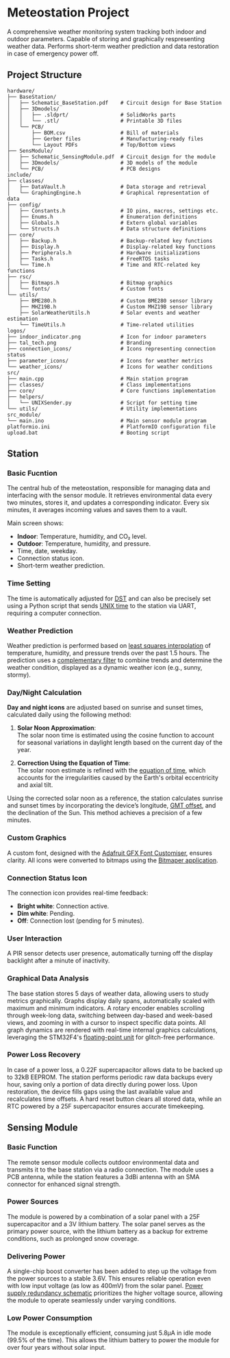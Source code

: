 # Meteostation Project

A comprehensive weather monitoring system tracking both indoor and outdoor parameters. Capable of storing and graphically respresenting weather data. Performs short-term weather prediction and data restoration in case of emergency power off.


## Project Structure

```plaintext
hardware/
├── BaseStation/
│   ├── Schematic_BaseStation.pdf    # Circuit design for Base Station
│   ├── 3Dmodels/
│   │   ├── .sldprt/                 # SolidWorks parts
│   │   └── .stl/                    # Printable 3D files
│   └── PCB/
│       ├── BOM.csv                  # Bill of materials
│       ├── Gerber files             # Manufacturing-ready files
│       └── Layout PDFs              # Top/Bottom views
├── SensModule/
│   ├── Schematic_SensingModule.pdf  # Circuit design for the module
│   ├── 3Dmodels/                    # 3D models of the module
│   └── PCB/                         # PCB designs
include/
├── classes/
│   ├── DataVault.h                  # Data storage and retrieval
│   └── GraphingEngine.h             # Graphical representation of data
├── config/
│   ├── Constants.h                  # IO pins, macros, settings etc.
│   ├── Enums.h                      # Enumeration definitions
│   ├── Globals.h                    # Extern global variables
│   └── Structs.h                    # Data structure definitions
├── core/
│   ├── Backup.h                     # Backup-related key functions
│   ├── Display.h                    # Display-related key functions
│   ├── Peripherals.h                # Hardware initializations
│   ├── Tasks.h                      # FreeRTOS tasks
│   └── Time.h                       # Time and RTC-related key functions
├── rsc/
│   ├── Bitmaps.h                    # Bitmap graphics
│   └── fonts/                       # Custom fonts
└── utils/
    ├── BME280.h                     # Custom BME280 sensor library
    ├── MHZ19B.h                     # Custom MHZ19B sensor library
    ├── SolarWeatherUtils.h          # Solar events and weather estimation
    └── TimeUtils.h                  # Time-related utilities
logos/
├── indoor_indicator.png             # Icon for indoor parameters
├── tal_tech.png                     # Branding
├── connection_icons/                # Icons representing connection status
├── parameter_icons/                 # Icons for weather metrics
└── weather_icons/                   # Icons for weather conditions
src/
├── main.cpp                         # Main station program
├── classes/                         # Class implementations
├── core/                            # Core functions implementation
├── helpers/
│   └── UNIXSender.py                # Script for setting time 
└── utils/                           # Utility implementations
src_module/
└── main.ino                         # Main sensor module program
platformio.ini                       # PlatformIO configuration file
upload.bat                           # Booting script
```


## Station

### **Basic Fucntion**
The central hub of the meteostation, responsible for managing data and interfacing with the sensor module. It retrieves environmental data every two minutes, stores it, and updates a corresponding indicator. Every six minutes, it averages incoming values and saves them to a vault.

Main screen shows:
- **Indoor**: Temperature, humidity, and CO₂ level.
- **Outdoor**: Temperature, humidity, and pressure.
- Time, date, weekday.
- Connection status icon.
- Short-term weather prediction.

### **Time Setting**
The time is automatically adjusted for [DST](https://en.wikipedia.org/wiki/Daylight_saving_time) and can also be precisely set using a Python script that sends [UNIX time](https://en.wikipedia.org/wiki/Unix_time) to the station via UART, requiring a computer connection.

### **Weather Prediction**
Weather prediction is performed based on [least squares interpolation](https://en.wikipedia.org/wiki/Simple_linear_regression) of temperature, humidity, and pressure trends over the past 1.5 hours. The prediction uses a [complementary filter](https://www.sciencedirect.com/topics/computer-science/complementary-filter) to combine trends and determine the weather condition, displayed as a dynamic weather icon (e.g., sunny, stormy).

### **Day/Night Calculation**
**Day and night icons** are adjusted based on sunrise and sunset times, calculated daily using the following method:
1. **Solar Noon Approximation**:  
   The solar noon time is estimated using the cosine function to account for seasonal variations in daylight length based on the current day of the year.

2. **Correction Using the Equation of Time**:  
   The solar noon estimate is refined with the [equation of time](https://en.wikipedia.org/wiki/Equation_of_time), which accounts for the irregularities caused by the Earth's orbital eccentricity and axial tilt.

Using the corrected solar noon as a reference, the station calculates sunrise and sunset times by incorporating the device’s longitude, [GMT offset](https://en.wikipedia.org/wiki/Greenwich_Mean_Time), and the declination of the Sun. This method achieves a precision of a few minutes.

### **Custom Graphics** 
A custom font, designed with the [Adafruit GFX Font Customiser](https://tchapi.github.io/Adafruit-GFX-Font-Customiser/), ensures clarity. All icons were converted to bitmaps using the [Bitmaper application](https://alexgyver.github.io/Bitmaper/).

### **Connection Status Icon**
The connection icon provides real-time feedback:  
- **Bright white**: Connection active.
- **Dim white**: Pending.
- **Off**: Connection lost (pending for 5 minutes).

### **User Interaction**
A PIR sensor detects user presence, automatically turning off the display backlight after a minute of inactivity.

### **Graphical Data Analysis** 
The base station stores 5 days of weather data, allowing users to study metrics graphically. Graphs display daily spans, automatically scaled with maximum and minimum indicators. A rotary encoder enables scrolling through week-long data, switching between day-based and week-based views, and zooming in with a cursor to inspect specific data points. All graph dynamics are rendered with real-time internal graphics calculations, leveraging the STM32F4's [floating-point unit](https://en.wikipedia.org/wiki/Floating-point_unit) for glitch-free performance.

### **Power Loss Recovery**
In case of a power loss, a 0.22F supercapacitor allows data to be backed up to 32kB EEPROM. The station performs periodic raw data backups every hour, saving only a portion of data directly during power loss. Upon restoration, the device fills gaps using the last available value and recalculates time offsets. A hard reset button clears all stored data, while an RTC powered by a 25F supercapacitor ensures accurate timekeeping.


## Sensing Module

### **Basic Function**
The remote sensor module collects outdoor environmental data and transmits it to the base station via a radio connection. The module uses a PCB antenna, while the station features a 3dBi antenna with an SMA connector for enhanced signal strength.

### **Power Sources** 
The module is powered by a combination of a solar panel with a 25F supercapacitor and a 3V lithium battery. The solar panel serves as the primary power source, with the lithium battery as a backup for extreme conditions, such as prolonged snow coverage.

### **Delivering Power**
A single-chip boost converter has been added to step up the voltage from the power sources to a stable 3.6V. This ensures reliable operation even with low input voltage (as low as 400mV) from the solar panel. [Power supply redundancy schematic](https://elentec.narod.ru/Documents/part10/Index0.htm) prioritizes the higher voltage source, allowing the module to operate seamlessly under varying conditions.

### **Low Power Consumption**
The module is exceptionally efficient, consuming just 5.8µA in idle mode (99.5% of the time). This allows the lithium battery to power the module for over four years without solar input.